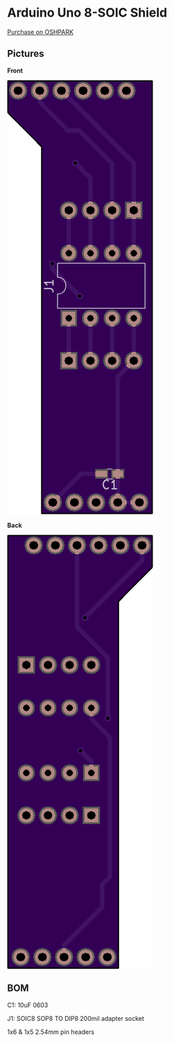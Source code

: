 # Arduino Uno 8-SOIC Shield

[Purchase on OSHPARK](https://oshpark.com/shared_projects/2MPbcIoj)


## Pictures

**Front**

![](front.png)

**Back**

![](back.png)

## BOM

C1: 10uF 0603

J1: SOIC8 SOP8 TO DIP8 200mil adapter socket

1x6 & 1x5 2.54mm pin headers
